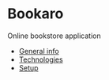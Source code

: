 # Bookaro 
Online bookstore application 
* [General info](#general-info)
* [Technologies](#technologies)
* [Setup](#setup)


